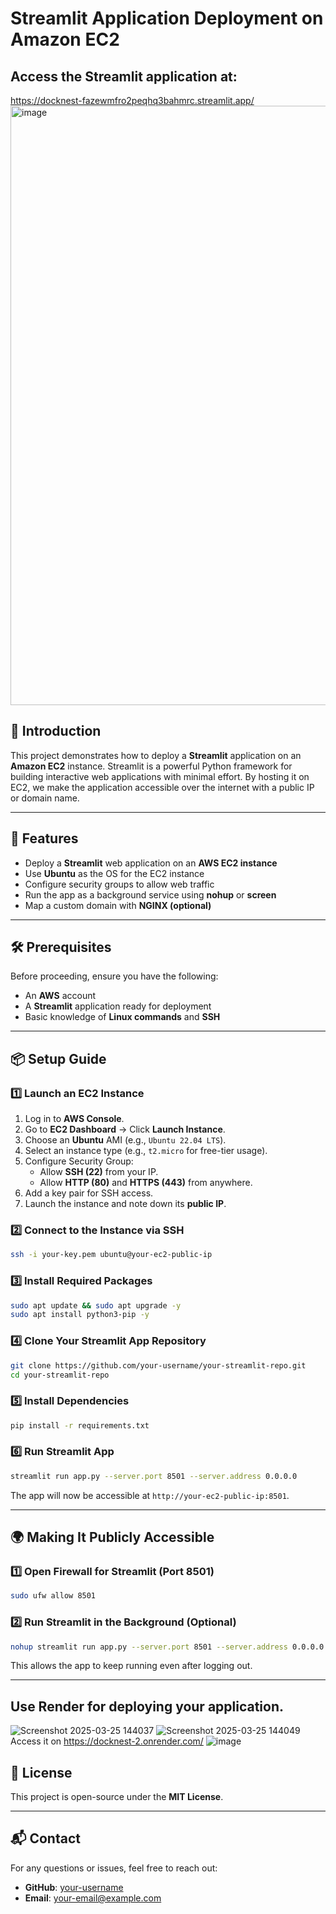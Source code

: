 # Streamlit Application Deployment on Amazon EC2

## Access the Streamlit application at:
https://docknest-fazewmfro2peqhq3bahmrc.streamlit.app/
<img width="959" alt="image" src="https://github.com/user-attachments/assets/220930d5-5204-43a0-ac57-364707672f71" />


## 📌 Introduction
This project demonstrates how to deploy a **Streamlit** application on an **Amazon EC2** instance. Streamlit is a powerful Python framework for building interactive web applications with minimal effort. By hosting it on EC2, we make the application accessible over the internet with a public IP or domain name.

---
## 🚀 Features
- Deploy a **Streamlit** web application on an **AWS EC2 instance**
- Use **Ubuntu** as the OS for the EC2 instance
- Configure security groups to allow web traffic
- Run the app as a background service using **nohup** or **screen**
- Map a custom domain with **NGINX (optional)**

---
## 🛠 Prerequisites
Before proceeding, ensure you have the following:
- An **AWS** account
- A **Streamlit** application ready for deployment
- Basic knowledge of **Linux commands** and **SSH**

---
## 📦 Setup Guide
### 1️⃣ Launch an EC2 Instance
1. Log in to **AWS Console**.
2. Go to **EC2 Dashboard** → Click **Launch Instance**.
3. Choose an **Ubuntu** AMI (e.g., `Ubuntu 22.04 LTS`).
4. Select an instance type (e.g., `t2.micro` for free-tier usage).
5. Configure Security Group:
   - Allow **SSH (22)** from your IP.
   - Allow **HTTP (80)** and **HTTPS (443)** from anywhere.
6. Add a key pair for SSH access.
7. Launch the instance and note down its **public IP**.

### 2️⃣ Connect to the Instance via SSH
```sh
ssh -i your-key.pem ubuntu@your-ec2-public-ip
```

### 3️⃣ Install Required Packages
```sh
sudo apt update && sudo apt upgrade -y
sudo apt install python3-pip -y
```

### 4️⃣ Clone Your Streamlit App Repository
```sh
git clone https://github.com/your-username/your-streamlit-repo.git
cd your-streamlit-repo
```

### 5️⃣ Install Dependencies
```sh
pip install -r requirements.txt
```

### 6️⃣ Run Streamlit App
```sh
streamlit run app.py --server.port 8501 --server.address 0.0.0.0
```
The app will now be accessible at `http://your-ec2-public-ip:8501`.

---
## 🌍 Making It Publicly Accessible
### 1️⃣ Open Firewall for Streamlit (Port 8501)
```sh
sudo ufw allow 8501
```
### 2️⃣ Run Streamlit in the Background (Optional)
```sh
nohup streamlit run app.py --server.port 8501 --server.address 0.0.0.0 &
```
This allows the app to keep running even after logging out.

---
## Use Render for deploying your application.
![Screenshot 2025-03-25 144037](https://github.com/user-attachments/assets/42b10b1b-f13b-4df2-99fc-2388a10b69d7)
![Screenshot 2025-03-25 144049](https://github.com/user-attachments/assets/8c786bee-2f4c-4fe1-8637-0ddc4691ed08)
Access it on
https://docknest-2.onrender.com/
![image](https://github.com/user-attachments/assets/fb15b66f-4d2e-438a-828b-55851572d8b5)



## 📜 License
This project is open-source under the **MIT License**.

---

## 📬 Contact
For any questions or issues, feel free to reach out:
- **GitHub**: [your-username](https://github.com/your-username)
- **Email**: your-email@example.com

